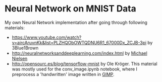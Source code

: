 # Neural Network on MNIST Data

My own Neural Network implementation after going through following materials:
- https://www.youtube.com/watch?v=aircAruvnKk&list=PLZHQObOWTQDNU6R1_67000Dx_ZCJB-3pi by 3Blue1Brown
- http://neuralnetworksanddeeplearning.com/index.html by [Michael Nielsen](http://michaelnielsen.org/)
- http://opensourc.es/blog/tensorflow-mnist by Ole Kröger. This material was mostly used for the conv_image.ipynb notebook, where I preprocess a 'handwritten' image written in [GIMP](https://www.gimp.org/).
